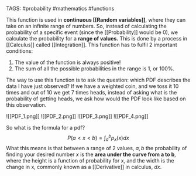 TAGS: #probability #mathematics #functions 

This function is used in **continuous [[Random variables]]**, where they can take on an infinite range of numbers. So, instead of calculating the probability of a specific event (since the [[Probability]] would be 0), we calculate the probability for a **range of values.** This is done by a process in [[Calculus]] called [[Integration]]. This function has to fulfil 2 important conditions:
1. The value of the function is always positive!
2. The sum of all the possible probabilities in the range is 1, or 100%. 

The way to use this function is to ask the question: which PDF describes the data I have just observed? If we have a weighted coin, and we toss it 10 times and out of 10 we get 7 times heads, instead of asking what is the probability of getting heads, we ask how would the PDF look like based on this observation. 

![[PDF_1.png]]
![[PDF_2.png]]
![[PDF_3.png]]
![[PDF_4.png]]

So what is the formula for a pdf? 
$$P(a<x<b)=\int_a^b p_x(x) dx$$
What this means is that between a range of 2 values, $a,b$ the probability of finding your desired number $x$ is the **area under the curve from a to b**, where the height is a function of probability for x, and the width is the change in x, commonly known as a [[Derivative]] in calculus, $dx$. 

